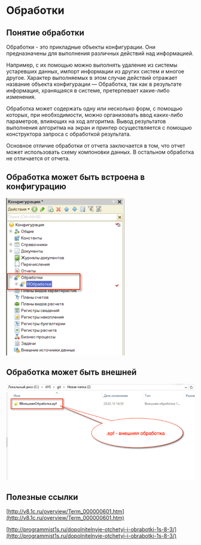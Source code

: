 # Обработки #

## Понятие обработки ##

Обработки - это прикладные объекты конфигурации. Они предназначены для выполнения различных действий над информацией.

Например, с их помощью можно выполнять удаление из системы устаревших данных, импорт информации из других систем и многое другое. Характер выполняемых в этом случае действий отражает название объекта конфигурации — Обработка, так как в результате информация, хранящаяся в системе, претерпевает какие-либо изменения.

Обработка может содержать одну или несколько форм, с помощью которых, при необходимости, можно организовать ввод каких-либо параметров, влияющих на ход алгоритма. Вывод результатов выполнения алгоритма на экран и принтер осуществляется с помощью конструктора запроса с обработкой результата.

Основное отличие обработки от отчета заключается в том, что отчет может использовать схему компоновки данных. В остальном обработка не отличается от отчета.

## Обработка может быть встроена в конфигурацию ##

![alt text](pic/obrabotka.png)

## Обработка может быть внешней ##

![alt text](pic/epf.png)

## Полезные ссылки ##

[http://v8.1c.ru/overview/Term_000000601.htm](http://v8.1c.ru/overview/Term_000000601.htm)

[http://programmist1s.ru/dopolnitelnyie-otchetyi-i-obrabotki-1s-8-3/](http://programmist1s.ru/dopolnitelnyie-otchetyi-i-obrabotki-1s-8-3/)